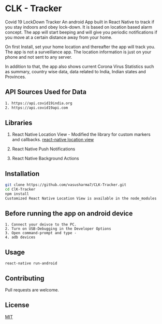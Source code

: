 # CLK - Tracker

Covid 19 LockDown Tracker
An android App built in React Native to track if you stay indoors and obey lock-down. It is based on location based alarm concept. The app will start beeping and will give you periodic notifications if you move at a certain distance away from your home.

On first Install, set your home location and thereafter the app will track you.
The app is not a surveillance app. The location information is just on your phone and not sent to any server.

In addition to that, the app also shows current Corona Virus Statistics such as summary, country wise data, data related to India, Indian states and Provinces. 

## API Sources Used for Data
``` bash
1. https://api.covid19india.org
2. https://api.covid19api.com

```
## Libraries 

1. React Native Location View - Modified the library for custom markers and callbacks.
[react-native location view](https://github.com/superapp/react-native-location-view/)

2. React Native Push Notifications

3. React Native Background Actions


## Installation

```bash
git clone https://github.com/vasusharma7/CLK-Tracker.git
cd ClK-Tracker
npm install
Customized React Native Location View is available in the node_modules folder.
```
## Before running the app on android device

``` react-native
1. Connect your deivce to the PC.
2. Turn on USB-Debugging in the Developer Options
3. Open command-prompt and type - 
4. adb devices

```

## Usage

``` react-native
react-native run-android
```

## Contributing
Pull requests are welcome.

## License
[MIT](https://choosealicense.com/licenses/mit/)
